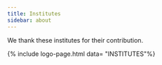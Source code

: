 ```yaml
---
title: Institutes
sidebar: about
---
```


We thank these institutes for their contribution.

{% include logo-page.html data= "INSTITUTES"%}

